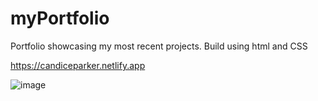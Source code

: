 # myPortfolio
Portfolio showcasing my most recent projects.
Build using html and CSS

https://candiceparker.netlify.app

![image](https://user-images.githubusercontent.com/48888775/118411430-7f140200-b662-11eb-8199-94250843eb41.png)
